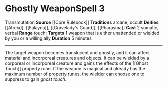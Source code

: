 ﻿---
actions: '[two-actions]'
area: null
bloodline: null
component:
- Somatic
- Verbal
cost: null
deity:
- '[[DATABASE/deity/Arundhat|Arundhat]]'
- '[[DATABASE/deity/Atreia|Atreia]]'
- '[[DATABASE/deity/Atreia|Atreia]]'
- '[[DATABASE/deity/Falayna|Falayna]]'
- '[[DATABASE/deity/Falayna|Falayna]]'
- '[[DATABASE/deity/Gravelady''s Guard|Gravelady''s Guard]]'
- '[[DATABASE/deity/Pharasma|Pharasma]]'
domain: null
duration: 5 minutes
element: null
heighten: null
heighten_level: '3'
id: '133'
lesson: null
level: '3'
mystery: null
name: Ghostly Weapon
patron_theme: null
range: touch
rarity: Common
requirement: null
saving_throw: null
school: Transmutation
source: '[[DATABASE/source/Core Rulebook|Core Rulebook]]'
target: 1 weapon that is either unattended or wielded by you or a willing ally
tradition:
- Arcane
- Occult
trait:
- '[[DATABASE/trait/Transmutation|Transmutation]]'
trigger: null
type: Spell

---
# Ghostly Weapon<span class="item-type">Spell 3</span>

<span class="item-trait">Transmutation</span>
**Source** [[Core Rulebook]] 
**Traditions** arcane, occult
**Deities** [[Atreia]], [[Falayna]], [[Gravelady's Guard]], [[Pharasma]]
**Cast** <span class="action-icon">2</span> somatic, verbal
**Range** touch; **Targets** 1 weapon that is either unattended or wielded by you or a willing ally
**Duration** 5 minutes

---
The target weapon becomes translucent and ghostly, and it can affect material and incorporeal creatures and objects. It can be wielded by a corporeal or incorporeal creature and gains the effects of the [[Ghost Touch]] property rune. If the weapon is magical and already has the maximum number of property runes, the wielder can choose one to suppress to gain _ghost touch_.